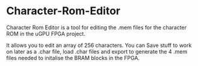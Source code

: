 # Character-Rom-Editor
Character Rom Editor is a tool for editing the .mem files for the character ROM in the uGPU FPGA project.

It allows you to edit an array of 256 characters. You can Save stuff to work on later as a .char file, load .char files and export to generate the 4 .mem files needed to initalise the BRAM blocks in the FPGA.
